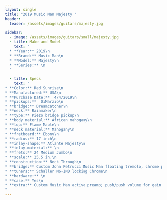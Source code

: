```yaml
---
layout: single
title: "2019 Music Man Majesty "
header:
  teaser: /assets/images/guitars/majesty.jpg

sidebar:
  - image: /assets/images/guitars/small/majesty.jpg
  - title: Make and Model
    text: "
  * **Year:** 2019\n
  * **Brand:** Music Man\n
  * **Model:** Majesty\n
  * **Series:** \n
  "

  - title: Specs
    text: "
* **Color:** Red Sunrise\n
* **Manufactured:** USA\n
* **Purchase Date:**  4/4/2019\n
* **pickups:**  DiMarzio\n
* **bridge:** Dreamcatcher\n
* **neck:** Rainmaker\n
* **type:** Piezo bridge pickup\n
* **body material:** African mahogany\n
* **top:** Flame Maple\n
* **neck material:** Mahogany\n
* **fretboard:** Ebony\n
* **radius:** 17 inch\n
* **inlay-shape:** Atlante Majesty\n
* **inlay-material:** \n
* **frets:** 24 Medium Jumbo\n
* **scale:** 25.5 in.\n
* **construction:** Neck Through\n
* **bridge:** Custom John Petrucci Music Man floating tremolo, chrome plated hardened steel with solid steel saddles\n
* **tuners:** Schaller M6-IND locking Chrome\n
* **hardware:** \n
* **case:** Yes\n
* **extra:** Custom Music Man active preamp; push/push volume for gain boost, 500kohm push/push passive tone for custom 2 pickup configurations - .022‘F tone capacitor.  3-way toggle pickup selector, with custom center position configuration; 3-way toggle piezo/magnetic selector, momentary mono/stereo output knob (Piezo Volume)\n
"
---
```


